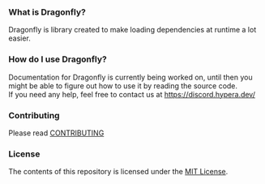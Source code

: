 ### What is Dragonfly?
Dragonfly is library created to make loading dependencies at runtime a lot easier.

### How do I use Dragonfly?
Documentation for Dragonfly is currently being worked on, until then you might be able to figure out how to use it by reading the source code.  
If you need any help, feel free to contact us at https://discord.hypera.dev/


### Contributing
Please read [CONTRIBUTING](CONTRIBUTING.md)

### License
The contents of this repository is licensed under the [MIT License](LICENSE).